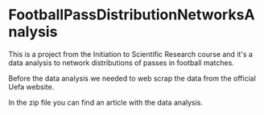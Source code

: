 # FootballPassDistributionNetworksAnalysis

This is a project from the Initiation to Scientific Research course and it's a data analysis to network distributions of passes in football matches.

Before the data analysis we needed to web scrap the data from the official Uefa website.

In the zip file you can find an article with the data analysis.

